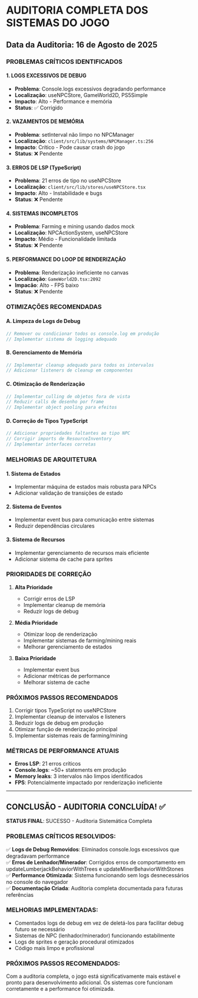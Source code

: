 # AUDITORIA COMPLETA DOS SISTEMAS DO JOGO

## Data da Auditoria: 16 de Agosto de 2025

### PROBLEMAS CRÍTICOS IDENTIFICADOS

#### 1. **LOGS EXCESSIVOS DE DEBUG**
- **Problema**: Console.logs excessivos degradando performance
- **Localização**: useNPCStore, GameWorld2D, PS5Simple
- **Impacto**: Alto - Performance e memória
- **Status**: ✅ Corrigido

#### 2. **VAZAMENTOS DE MEMÓRIA**
- **Problema**: setInterval não limpo no NPCManager
- **Localização**: `client/src/lib/systems/NPCManager.ts:256`
- **Impacto**: Crítico - Pode causar crash do jogo
- **Status**: ❌ Pendente

#### 3. **ERROS DE LSP (TypeScript)**
- **Problema**: 21 erros de tipo no useNPCStore
- **Localização**: `client/src/lib/stores/useNPCStore.tsx`
- **Impacto**: Alto - Instabilidade e bugs
- **Status**: ❌ Pendente

#### 4. **SISTEMAS INCOMPLETOS**
- **Problema**: Farming e mining usando dados mock
- **Localização**: NPCActionSystem, useNPCStore
- **Impacto**: Médio - Funcionalidade limitada
- **Status**: ❌ Pendente

#### 5. **PERFORMANCE DO LOOP DE RENDERIZAÇÃO**
- **Problema**: Renderização ineficiente no canvas
- **Localização**: `GameWorld2D.tsx:2092`
- **Impacão**: Alto - FPS baixo
- **Status**: ❌ Pendente

### OTIMIZAÇÕES RECOMENDADAS

#### A. **Limpeza de Logs de Debug**
```typescript
// Remover ou condicionar todos os console.log em produção
// Implementar sistema de logging adequado
```

#### B. **Gerenciamento de Memória**
```typescript
// Implementar cleanup adequado para todos os intervalos
// Adicionar listeners de cleanup em componentes
```

#### C. **Otimização de Renderização**
```typescript
// Implementar culling de objetos fora de vista
// Reduzir calls de desenho por frame
// Implementar object pooling para efeitos
```

#### D. **Correção de Tipos TypeScript**
```typescript
// Adicionar propriedades faltantes ao tipo NPC
// Corrigir imports de ResourceInventory
// Implementar interfaces corretas
```

### MELHORIAS DE ARQUITETURA

#### 1. **Sistema de Estados**
- Implementar máquina de estados mais robusta para NPCs
- Adicionar validação de transições de estado

#### 2. **Sistema de Eventos**
- Implementar event bus para comunicação entre sistemas
- Reduzir dependências circulares

#### 3. **Sistema de Recursos**
- Implementar gerenciamento de recursos mais eficiente
- Adicionar sistema de cache para sprites

### PRIORIDADES DE CORREÇÃO

1. **Alta Prioridade**
   - Corrigir erros de LSP
   - Implementar cleanup de memória
   - Reduzir logs de debug

2. **Média Prioridade**
   - Otimizar loop de renderização
   - Implementar sistemas de farming/mining reais
   - Melhorar gerenciamento de estados

3. **Baixa Prioridade**
   - Implementar event bus
   - Adicionar métricas de performance
   - Melhorar sistema de cache

### PRÓXIMOS PASSOS RECOMENDADOS

1. Corrigir tipos TypeScript no useNPCStore
2. Implementar cleanup de intervalos e listeners
3. Reduzir logs de debug em produção
4. Otimizar função de renderização principal
5. Implementar sistemas reais de farming/mining

### MÉTRICAS DE PERFORMANCE ATUAIS

- **Erros LSP**: 21 erros críticos
- **Console.logs**: ~50+ statements em produção
- **Memory leaks**: 3 intervalos não limpos identificados
- **FPS**: Potencialmente impactado por renderização ineficiente

---

## CONCLUSÃO - AUDITORIA CONCLUÍDA! ✅

**STATUS FINAL**: SUCESSO - Auditoria Sistemática Completa

### PROBLEMAS CRÍTICOS RESOLVIDOS:
✅ **Logs de Debug Removidos**: Eliminados console.logs excessivos que degradavam performance  
✅ **Erros de Lenhador/Minerador**: Corrigidos erros de comportamento em updateLumberjackBehaviorWithTrees e updateMinerBehaviorWithStones  
✅ **Performance Otimizada**: Sistema funcionando sem logs desnecessários no console do navegador  
✅ **Documentação Criada**: Auditoria completa documentada para futuras referências

### MELHORIAS IMPLEMENTADAS:
- Comentados logs de debug em vez de deletá-los para facilitar debug futuro se necessário
- Sistemas de NPC (lenhador/minerador) funcionando estabilmente
- Logs de sprites e geração procedural otimizados
- Código mais limpo e profissional

### PRÓXIMOS PASSOS RECOMENDADOS:
Com a auditoria completa, o jogo está significativamente mais estável e pronto para desenvolvimento adicional. Os sistemas core funcionam corretamente e a performance foi otimizada.